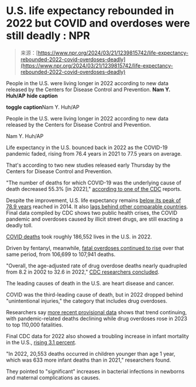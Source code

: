 <!--yml
category: 未分类
date: 2024-05-29 12:33:33
-->

# U.S. life expectancy rebounded in 2022 but COVID and overdoses were still deadly : NPR

> 来源：[https://www.npr.org/2024/03/21/1239815742/life-expectancy-rebounded-2022-covid-overdoses-deadly](https://www.npr.org/2024/03/21/1239815742/life-expectancy-rebounded-2022-covid-overdoses-deadly)

People in the U.S. were living longer in 2022 according to new data released by the Centers for Disease Control and Prevention. **Nam Y. Huh/AP** ****hide caption****

****toggle caption****Nam Y. Huh/AP

People in the U.S. were living longer in 2022 according to new data released by the Centers for Disease Control and Prevention.

Nam Y. Huh/AP

Life expectancy in the U.S. bounced back in 2022 as the COVID-19 pandemic faded, rising from 76.4 years in 2021 to 77.5 years on average.

That's according to two new studies released early Thursday by the Centers for Disease Control and Prevention.

"The number of deaths for which COVID-19 was the underlying cause of death decreased 55.3% [in 2022]," [according to one of the CDC](https://www.cdc.gov/nchs/products/databriefs/db492.htm) reports.

Despite the improvement, U.S. life expectancy remains [below its peak of 78.9 years](https://publichealth.jhu.edu/2022/life-expectancy-is-declining-in-the-us#:~:text=Until%202014%20life%20expectancy%20at,2014%20peak%20of%2078.9%20years.) reached in 2014\. It also [lags behind other comparable countries](https://www.npr.org/sections/health-shots/2023/03/25/1164819944/live-free-and-die-the-sad-state-of-u-s-life-expectancy). Final data compiled by CDC shows two public health crises, the COVID pandemic and overdoses caused by illicit street drugs, are still exacting a deadly toll.

[COVID deaths](https://www.cdc.gov/nchs/products/databriefs/db492.htm) took roughly 186,552 lives in the U.S. in 2022.

Driven by fentanyl, meanwhile, [fatal overdoses continued to rise](https://www.cdc.gov/nchs/products/databriefs/db491.htm) over that same period, from 106,699 to 107,941 deaths.

"Overall, the age-adjusted rate of drug overdose deaths nearly quadrupled from 8.2 in 2002 to 32.6 in 2022," [CDC researchers concluded](https://www.cdc.gov/nchs/products/databriefs/db491.htm).

The leading causes of death in the U.S. are heart disease and cancer.

COVID was the third-leading cause of death, but in 2022 dropped behind "unintentional injuries," the category that includes drug overdoses.

Researchers say [more recent provisional data](https://www.cdc.gov/nchs/nvss/vsrr/drug-overdose-data.htm) shows that trend continuing, with pandemic-related deaths declining while drug overdoses rose in 2023 to top 110,000 fatalities.

Final CDC data for 2022 also showed a troubling increase in infant mortality in the U.S., [rising 3.1 percent](https://www.cdc.gov/nchs/products/databriefs/db492.htm).

"In 2022, 20,553 deaths occurred in children younger than age 1 year, which was 633 more infant deaths than in 2021," researchers found.

They pointed to "significant" increases in bacterial infections in newborns and maternal complications as causes.